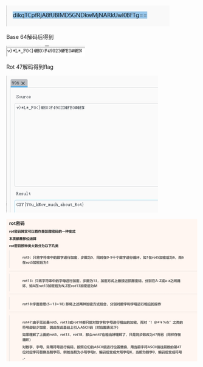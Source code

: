 ![img](./assets/wps169.jpg)

Base 64解码后得到

![img](./assets/wps170.jpg) 

Rot 47解码得到flag

![img](./assets/wps171.jpg) 

 

 

![img](./assets/wps172.jpg) 

 

 